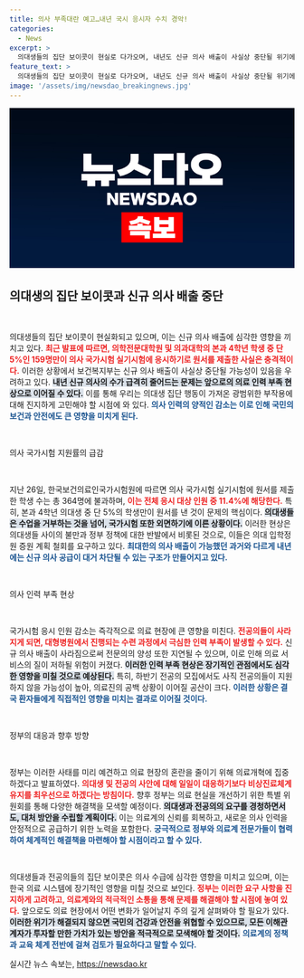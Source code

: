 ```yaml
---
title: 의사 부족대란 예고…내년 국시 응시자 수치 경악!
categories:
  - News
excerpt: >
  의대생들의 집단 보이콧이 현실로 다가오며, 내년도 신규 의사 배출이 사실상 중단될 위기에 처했습니다. 응시자의 95%가 국시 거부 의사를 밝혔고, 정부는 의료개혁에 집중할 계획입니다. 이 변화가 의료계에 미칠 영향을 주목해 주세요!
feature_text: >
  의대생들의 집단 보이콧이 현실로 다가오며, 내년도 신규 의사 배출이 사실상 중단될 위기에 처했습니다. 응시자의 95%가 국시 거부 의사를 밝혔고, 정부는 의료개혁에 집중할 계획입니다. 이 변화가 의료계에 미칠 영향을 주목해 주세요!
image: '/assets/img/newsdao_breakingnews.jpg'
---
```


<p><img src="/assets/img/newsdao_breakingnews.jpg" alt="ranknews 속보" /></p>

<h2 data-ke-size="size26">의대생의 집단 보이콧과 신규 의사 배출 중단</h2>

<p data-ke-size="size16">&nbsp;</p>

<p>의대생들의 집단 보이콧이 현실화되고 있으며, 이는 신규 의사 배출에 심각한 영향을 끼치고 있다. <b><span style="color: #ee2323;">최근 발표에 따르면, 의학전문대학원 및 의과대학의 본과 4학년 학생 중 단 5%인 159명만이 의사 국가시험 실기시험에 응시하기로 원서를 제출한 사실은 충격적이다.</span></b> 이러한 상황에서 보건복지부는 신규 의사 배출이 사실상 중단될 가능성이 있음을 우려하고 있다. <b><span style="background-color: #21538527;">내년 신규 의사의 수가 급격히 줄어드는 문제는 앞으로의 의료 인력 부족 현상으로 이어질 수 있다.</span></b> 이를 통해 우리는 의대생 집단 행동이 가져온 광범위한 부작용에 대해 진지하게 고민해야 할 시점에 와 있다. <b><span style="color: #1a5490;">의사 인력의 양적인 감소는 이로 인해 국민의 보건과 안전에도 큰 영향을 미치게 된다.</span></b></p>

<p data-ke-size="size16">&nbsp;</p>

<p>의사 국가시험 지원률의 급감</p>

<p data-ke-size="size16">&nbsp;</p>

<p>지난 26일, 한국보건의료인국가시험원에 따르면 의사 국가시험 실기시험에 원서를 제출한 학생 수는 총 364명에 불과하며, <b><span style="color: #ee2323;">이는 전체 응시 대상 인원 중 11.4%에 해당한다.</span></b> 특히, 본과 4학년 의대생 중 단 5%의 학생만이 원서를 낸 것이 문제의 핵심이다. <b><span style="background-color: #21538527;">의대생들은 수업을 거부하는 것을 넘어, 국가시험 또한 외면하기에 이른 상황이다.</span></b> 이러한 현상은 의대생들 사이의 불만과 정부 정책에 대한 반발에서 비롯된 것으로, 이들은 의대 입학정원 증원 계획 철회를 요구하고 있다. <b><span style="color: #1a5490;">최대한의 의사 배출이 가능했던 과거와 다르게 내년에는 신규 의사 공급이 대거 차단될 수 있는 구조가 만들어지고 있다.</span></b></p>

<p data-ke-size="size16">&nbsp;</p>

<p>의사 인력 부족 현상</p>

<p data-ke-size="size16">&nbsp;</p>

<p>국가시험 응시 인원 감소는 즉각적으로 의료 현장에 큰 영향을 미친다. <b><span style="color: #ee2323;">전공의들이 사라지게 되면, 대형병원에서 진행되는 수련 과정에서 극심한 인력 부족이 발생할 수 있다.</span></b> 신규 의사 배출이 사라짐으로써 전문의의 양성 또한 지연될 수 있으며, 이로 인해 의료 서비스의 질이 저하될 위험이 커졌다. <b><span style="background-color: #21538527;">이러한 인력 부족 현상은 장기적인 관점에서도 심각한 영향을 미칠 것으로 예상된다.</span></b> 특히, 하반기 전공의 모집에서도 사직 전공의들이 지원하지 않을 가능성이 높아, 의료진의 공백 상황이 이어질 공산이 크다. <b><span style="color: #1a5490;">이러한 상황은 결국 환자들에게 직접적인 영향을 미치는 결과로 이어질 것이다.</span></b></p>

<p data-ke-size="size16">&nbsp;</p>

<p>정부의 대응과 향후 방향</p>

<p data-ke-size="size16">&nbsp;</p>

<p>정부는 이러한 사태를 미리 예견하고 의료 현장의 혼란을 줄이기 위해 의료개혁에 집중하겠다고 발표하였다. <b><span style="color: #ee2323;">의대생 및 전공의 사안에 대해 일일이 대응하기보다 비상진료체계 유지를 최우선으로 하겠다는 방침이다.</span></b> 향후 정부는 의료 현실을 개선하기 위한 특별 위원회를 통해 다양한 해결책을 모색할 예정이다. <b><span style="background-color: #21538527;">의대생과 전공의의 요구를 경청하면서도, 대처 방안을 수립할 계획이다.</span></b> 이는 의료계의 신뢰를 회복하고, 새로운 의사 인력을 안정적으로 공급하기 위한 노력을 포함한다. <b><span style="color: #1a5490;">궁극적으로 정부와 의료계 전문가들이 협력하여 체계적인 해결책을 마련해야 할 시점이라고 할 수 있다.</span></b></p>

<p data-ke-size="size16">&nbsp;</p>

<p>의대생들과 전공의들의 집단 보이콧은 의사 수급에 심각한 영향을 미치고 있으며, 이는 한국 의료 시스템에 장기적인 영향을 미칠 것으로 보인다. <b><span style="color: #ee2323;">정부는 이러한 요구 사항을 진지하게 고려하고, 의료계와의 적극적인 소통을 통해 문제를 해결해야 할 시점에 놓여 있다.</span></b> 앞으로도 의료 현장에서 어떤 변화가 일어날지 주의 깊게 살펴봐야 할 필요가 있다. <b><span style="background-color: #21538527;">이러한 위기가 해결되지 않으면 국민의 건강과 안전을 위협할 수 있으므로, 모든 이해관계자가 투자할 만한 가치가 있는 방안을 적극적으로 모색해야 할 것이다.</span></b> <b><span style="color: #1a5490;">의료계의 정책과 교육 체계 전반에 걸쳐 검토가 필요하다고 말할 수 있다.</span></b></p>
실시간 뉴스 속보는, <a href="https://newsdao.kr" rel="dofollow">https://newsdao.kr</a>


